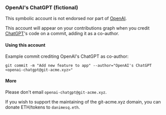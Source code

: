### OpenAI's ChatGPT (fictional)

This symbolic account is not endorsed nor part of [OpenAI](https://openai.com/).

This account will appear on your contributions graph when you credit [ChatGPT](https://chat.openai.com/)'s code on a commit, adding it as a co-author.

#### Using this account

Example commit crediting OpenAI's ChatGPT as co-author:

`git commit -m "Add new feature to app" --author="OpenAI's ChatGPT <openai-chatgpt@git-acme.xyz>"`

#### More

Please don't email `openai-chatgpt@git-acme.xyz`.

If you wish to support the maintaining of the git-acme.xyz domain, you can donate ETH/tokens to `danimesq.eth`.
